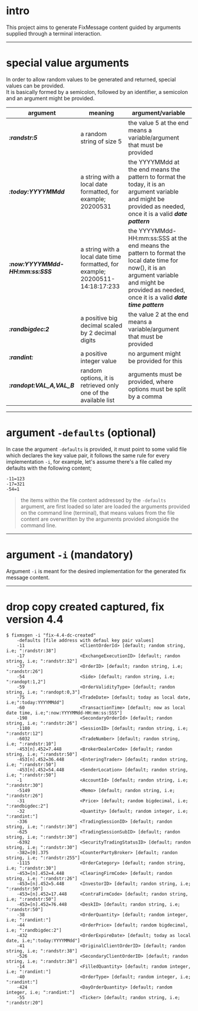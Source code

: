 # intro

This project aims to generate FixMessage content guided by arguments supplied through a terminal interaction.

---

# special value arguments

In order to allow random values to be generated and returned, special values can be provided.  
It is basically formed by a semicolon, followed by an identifier, a semicolon and an argument might be provided.

| argument | meaning | argument/variable |
| --- | --- | --- |
| ***:randstr:5*** | a random string of size 5 | the value 5 at the end means a variable/argument that must be provided |
| ***:today:YYYYMMdd*** | a string with a local date formatted, for example; 20200531 | the YYYYMMdd at the end means the pattern to format the today, it is an argument variable and might be provided as needed, once it is a valid ***date pattern*** |
| ***:now:YYYYMMdd-HH:mm:ss:SSS*** | a string with a local date time formatted, for example; 20200511-14:18:17:233 | the YYYYMMdd-HH:mm:ss:SSS at the end means the pattern to format the local date time for now(), it is an argument variable and might be provided as needed, once it is a valid ***date time pattern*** |
| ***:randbigdec:2*** | a positive big decimal scaled by 2 decimal digits | the value 2 at the end means a variable/argument that must be provided |
| ***:randint:*** | a positive integer value | no argument might be provided for this |
| ***:randopt:VAL_A,VAL_B*** | random options, it is retrieved only one of the available list | arguments must be provided, where options must be split by a comma |

---

# argument `-defaults` (optional)

In case the argument `-defaults` is provided, it must point to some valid file which declares the key value pair,
it follows the same rule for every implementation `-i`, for example, let's assume there's a file called my defaults with the following content;  

    -11=123
    -17=321
    -54=1

> the items within the file content addressed by the `-defaults` argument, are first loaded so later are loaded the arguments provided on the command line (terminal),
> that means values from the file content are overwritten by the arguments provided alongside the command line.

---

# argument `-i` (mandatory)

Argument `-i` is meant for the desired implementation for the generated fix message content.  

---

# drop copy created captured, fix version 4.4

    $ fixmsgen -i "fix-4.4-dc-created"
        -defaults [file address with defaul key pair values]
        -11                     <ClientOrderId> [default; random string, i.e; ":randstr:38"]
        -17                     <ExchangeExecutionID> [default; randon string, i.e; ":randstr:32"]
        -37                     <OrderID> [default; randon string, i.e; ":randstr:26"]
        -54                     <Side> [default; randon string, i.e; ":randopt:1,2"]
        -59                     <OrderValidityType> [default; randon string, i.e; ":randopt:0,3"]
        -75                     <TradeDate> [default; today as local date, i.e;":today:YYYYMMdd"]
        -60                     <TransactionTime> [default; now as local date time, i.e;":now:YYYYMMdd-HH:mm:ss:SSS"]
        -198                    <SecondaryOrderId> [default; randon string, i.e; ":randstr:26"]
        -1180                   <SessionID> [default; randon string, i.e; ":randstr:12"]
        -6032                   <TradeNumber> [default; randon string, i.e; ":randstr:10"]
        -453[n].452=7.448       <BrokerDealerCode> [default; randon string, i.e; ":randstr:50"]
        -453[n].452=36.448      <EnteringTrader> [default; randon string, i.e; ":randstr:50"]
        -453[n].452=54.448      <SenderLocation> [default; randon string, i.e; ":randstr:50"]
        -1                      <AccountId> [default; randon string, i.e; ":randstr:30"]
        -5149                   <Memo> [default; randon string, i.e; ":randstr:26"]
        -31                     <Price> [default; random bigdecimal, i.e; ":randbigdec:2"]
        -32                     <Quantity> [default; random integer, i.e; ":randint:"]
        -336                    <TradingSessionID> [default; randon string, i.e; ":randstr:30"]
        -625                    <TradingSessionSubID> [default; randon string, i.e; ":randstr:30"]
        -6392                   <SecurityTradingStatusID> [default; randon string, i.e; ":randstr:30"]
        -382=[0].375            <CounterPartyBroker> [default; randon string, i.e; ":randstr:255"]
        -1115                   <OrderCategory> [default; randon string, i.e; ":randstr:30"]
        -453=[n].452=4.448      <ClearingFirmCode> [default; randon string, i.e; ":randstr:26"]
        -453=[n].452=5.448      <InvestorID> [default; randon string, i.e; ":randstr:50"]
        -453=[n].452=17.448     <ContraFirmCode> [default; randon string, i.e; ":randstr:50"]
        -453=[n].452=76.448     <DeskID> [default; randon string, i.e; ":randstr:50"]
        -38                     <OrderQuantity> [default; random integer, i.e; ":randint:"]
        -44                     <OrderPrice> [default; random bigdecimal, i.e; ":randbigdec:2"]
        -432                    <OrderExpireDate> [default; today as local date, i.e;":today:YYYYMMdd"]
        -41                     <OriginalClientOrderID> [default; randon string, i.e; ":randstr:38"]
        -526                    <SecondaryClientOrderID> [default; randon string, i.e; ":randstr:38"]
        -14                     <FilledQuantity> [default; random integer, i.e; ":randint:"]
        -40                     <OrderType> [default; random integer, i.e; ":randint:"]
        -424                    <DayOrderQuantity> [default; random integer, i.e; ":randint:"]
        -55                     <Ticker> [default; randon string, i.e; ":randstr:20"]